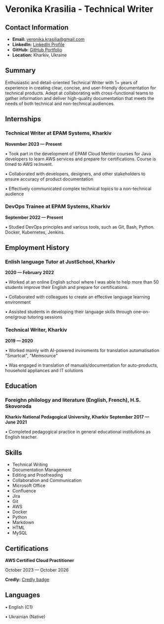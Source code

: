 # Veronika Krasilia - Technical Writer

## Contact Information
- **Email:** veronika.krasilia@gmail.com
- **LinkedIn:** [LinkedIn Profile](https://www.linkedin.com/in/veronika--krasilia)
- **GitHub:** [GitHub Portfolio](https://github.com/veronika2312/tech-writer-portfolio)
- **Location:** Kharkiv, Ukraine

## Summary
Enthusiastic and detail-oriented Technical Writer with 1+ years of experience in creating clear, concise, and user-friendly documentation for technical products. Adept at collaborating with cross-functional teams to gather information and deliver high-quality documentation that meets the needs of both technical and non-technical audiences.

## Internships

### Technical Writer at EPAM Systems, Kharkiv
**November 2023 — Present**

• Took part in the development of EPAM Cloud Mentor courses
for Java developers to learn AWS services and prepare for
certifications. Course is timed to AWS re:Invent.    

• Collaborated with developers, designers, and other stakeholders
to ensure accuracy of product documentation

• Effectively communicated complex technical topics to a
non-technical audience

### DevOps Trainee at EPAM Systems, Kharkiv
**September 2022 — Present**

• Studied DevOps principles and various tools, such as Git, Bash,
Python. Docker, Kubernetes, Jenkins.

## Employment History

### Enlish language Tutor at JustSchool, Kharkiv
**2020 — February 2022**

• Worked at an online English school where I was able to help
more than 50 students improve their English and prepare for
certifications. 

• Collaborated with colleagues to create an effective language
learning environment

• Assisted students in developing their language skills through
one-on-one/group tutoring sessions

### Technical Writer, Kharkiv
**2019 — 2020**

• Worked mainly with AI-powered inviroments for translation
automatisation "Smartcat", "Memsource"

• Was engaged in translation of manuals/documentation for
auto-products, household appliances and IT solutions


## Education

### Foreighn philology and literature (English, French), H.S. Skovoroda
**Kharkiv National Pedagogical University, Kharkiv**
**September 2017 — June 2021**

• Сompleted pedagogical practice in general educational institutions as
English teacher. 

## Skills
- Technical Writing
- Documentation Management
- Editing and Proofreading
- Collaboration and Communication
- Microsoft Office
- Confluence
- Jira
- Git
- AWS
- Docker
- Python
- Markdown
- HTML
- MySQL

## Certifications
**AWS Certified Cloud Practitioner**

October 2023 — October 2026

**Credly:** 
[Credly badge](https://www.credly.com/badges/c50e39a8-a78a-45de-bac3-4b980da34016/public_url)

## Languages
• English (C1)

• Ukrainian (Native)
